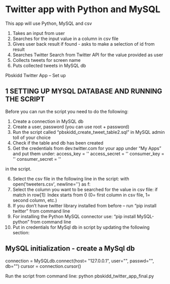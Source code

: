 # Twitter app with Python and MySQL

This app will use Python, MySQL and csv

1. Takes an input from user                                                        
2. Searches for the input value in a column in csv file                            
3. Gives user back result if found - asks to make a selection of id from result    
4. Searches Twitter Search from Twitter API for the value provided as user         
5. Collects tweets for screen name                                                 
6. Puts collected tweets in MySQL db        

Pbskidd Twitter App – Set up

## 1	SETTING UP MYSQL DATABASE AND RUNNING THE SCRIPT

Before you can run the script you need to do the following:

1.	Create a connection in MySQL db
2.	Create a user, password (you can use root + password)
3.	Run the script called “pbskidd_create_tweet_table2.sql” in MySQL admin toll of your choice
4.	Check if the table and db has been created
5.	Get the credentials from dev.twitter.com for your app under “My Apps” and put them under:
access_key = ''
access_secret = ''
consumer_key = ''
consumer_secret = ''

in the script.

6.	Select the csv file in the following line in the script:
with open('tweeters.csv', newline='') as f:
7.	Select the column you want to be searched for the value in csv file:
if match in row[1]:
Index starts from 0 (0= first column in csv file, 1= second column, etc.)
8.	If you don’t have twitter library installed from before – run “pip install twitter” from command line
9.	For installing the Python MySQL connector use: “pip install MySQL-python” from command line
10.	Put in credentials for MySql db in script by updating the following section:

## MySQL initialization - create a MySql db 

connection =  MySQLdb.connect(host= "127.0.0.1",
user="",
passwd="",
db="")
cursor = connection.cursor()


Run the script from command line: python pbskidd_twitter_app_final.py






